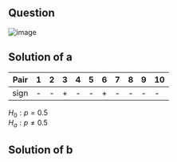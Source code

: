 ## Question

![image](https://github.com/user-attachments/assets/efdbdb00-714a-43ab-bf4f-371f8c6f970b)

## Solution of a
| Pair |  1  |  2  |  3  |  4  |  5  |  6  |  7  |  8  |  9  |  10 |
|------|-----|-----|-----|-----|-----|-----|-----|-----|-----|-----|
| sign |  -  |  -  |  +  |  -  |  -  |  +  |  -  |  -  |  -  |  -  |

$H_0: p = 0.5$  
$H_a: p \neq 0.5$  

## Solution of b
